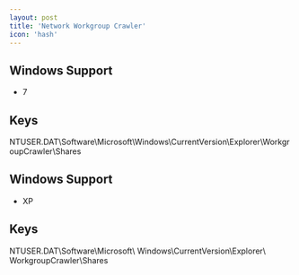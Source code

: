 ```yaml
---
layout: post
title: 'Network Workgroup Crawler'
icon: 'hash'
---
```


## Windows Support

- 7



## Keys

NTUSER.DAT\Software\Microsoft\Windows\CurrentVersion\Explorer\WorkgroupCrawler\Shares



## Windows Support

- XP



## Keys

NTUSER.DAT\Software\Microsoft\ Windows\CurrentVersion\Explorer\ WorkgroupCrawler\Shares

